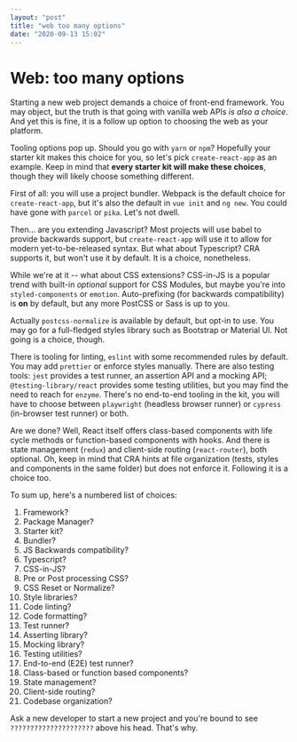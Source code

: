 ```yaml
---
layout: "post"
title: "web too many options"
date: "2020-09-13 15:02"
---
```


# Web: too many options

Starting a new web project demands a choice of front-end framework. You may object, but the truth is that going with vanilla web APIs _is also a choice_. And yet this is fine, it is a follow up option to choosing the web as your platform.

Tooling options pop up. Should you go with `yarn` or `npm`? Hopefully your starter kit makes this choice for you, so let's pick `create-react-app` as an example. Keep in mind that **every starter kit will make these choices**, though they will likely choose something different.

First of all: you will use a project bundler. Webpack is the default choice for `create-react-app`, but it's also the default in `vue init` and `ng new`. You could have gone with `parcel` or `pika`. Let's not dwell.

Then... are you extending Javascript? Most projects will use babel to provide backwards support, but `create-react-app` will use it to allow for modern yet-to-be-released syntax. But what about Typescript? CRA supports it, but won't use it by default. It is a choice, nonetheless.

While we're at it -- what about CSS extensions? CSS-in-JS is a popular trend with built-in _optional_ support for CSS Modules, but maybe you're into `styled-components` or `emotion`. Auto-prefixing (for backwards compatibility) is **on** by default, but any more PostCSS or Sass is up to you.

Actually `postcss-normalize` is available by default, but opt-in to use. You may go for a full-fledged styles library such as Bootstrap or Material UI. Not going is a choice, though.

There is tooling for linting,  `eslint` with some recommended rules by default. You may add `prettier` or enforce styles manually. There are also testing tools: `jest` provides a test runner, an assertion API and a mocking API; `@testing-library/react` provides some testing utilities, but you may find the need to reach for `enzyme`.  There's no end-to-end tooling in the kit, you will have to choose between `playwright` (headless browser runner) or `cypress` (in-browser test runner) or both.

Are we done? Well, React itself offers class-based components with life cycle methods or function-based components with hooks. And there is state management (`redux`) and client-side routing (`react-router`), both optional. Oh, keep in mind that CRA hints at file organization (tests, styles and components in the same folder) but does not enforce it. Following it is a choice too.

To sum up, here's a numbered list of choices:

1. Framework?
2. Package Manager?
3. Starter kit?
4. Bundler?
5. JS Backwards compatibility?
6. Typescript?
7. CSS-in-JS?
8. Pre or Post processing CSS?
9. CSS Reset or Normalize?
10. Style libraries?
11. Code linting?
12. Code formatting?
13. Test runner?
14. Asserting library?
15. Mocking library?
16. Testing utilities?
17. End-to-end (E2E) test runner?
18. Class-based or function based components?
19. State management?
20. Client-side routing?
21. Codebase organization?

Ask a new developer to start a new project and you're bound to see `?????????????????????` above his head. That's why.
